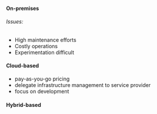 #### On-premises
###### Issues:
- High maintenance efforts
- Costly operations
- Experimentation difficult

#### Cloud-based
- pay-as-you-go pricing
- delegate infrastructure management to service provider
- focus on development

#### Hybrid-based
